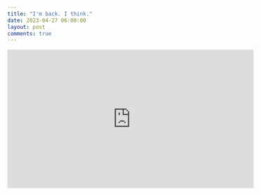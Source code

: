 ```yaml
---
title: "I'm back. I think."
date: 2023-04-27 06:00:00
layout: post
comments: true
---
```


<iframe width="560" height="315" src="https://www.youtube.com/embed/wOqXJdDeobw" title="YouTube video player" frameborder="0" allow="accelerometer; autoplay; clipboard-write; encrypted-media; gyroscope; picture-in-picture; web-share" allowfullscreen></iframe>